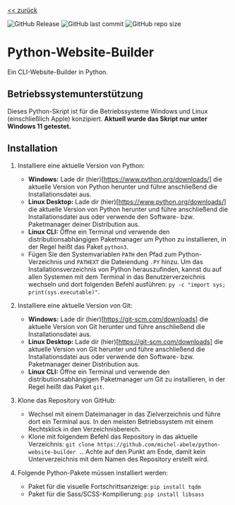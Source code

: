 [<< zurück](https://github.com/michel-abele/python-website-builder)

![GitHub Release](https://img.shields.io/github/v/release/michel-abele/python-website-builder)
![GitHub last commit](https://img.shields.io/github/last-commit/michel-abele/python-website-builder)
![GitHub repo size](https://img.shields.io/github/repo-size/michel-abele/python-website-builder)

# Python-Website-Builder
Ein CLI-Website-Builder in Python.

## Betriebssystemunterstützung

Dieses Python-Skript ist für die Betriebssysteme Windows und Linux (einschließlich Apple) konzipiert.
**Aktuell wurde das Skript nur unter Windows 11 getestet.**

## Installation

1. Installiere eine aktuelle Version von Python:
    - **Windows:** Lade dir (hier)[https://www.python.org/downloads/] die aktuelle Version von Python herunter und führe anschließend die Installationsdatei aus.
    - **Linux Desktop:** Lade dir (hier)[https://www.python.org/downloads/] die aktuelle Version von Python herunter und führe anschließend die Installationsdatei aus oder verwende den Software- bzw. Paketmanager deiner Distribution aus.
    - **Linux CLI:** Öffne ein Terminal und verwende den distributionsabhängigen Paketmanager um Python zu installieren, in der Regel heißt das Paket `python3`.
    - Fügen Sie den Systemvariablen `PATH` den Pfad zum Python-Verzeichnis und `PATHEXT` die Dateiendung `.PY` hinzu. Um das Installationsverzeichnis von Python herauszufinden, kannst du auf allen Systemen mit dem Terminal in das Benutzerverzeichnis wechseln und dort folgenden Befehl ausführen: `py -c "import sys; print(sys.executable)"`.

1. Installiere eine aktuelle Version von Git:
    - **Windows:** Lade dir (hier)[https://git-scm.com/downloads] die aktuelle Version von Git herunter und führe anschließend die Installationsdatei aus.
    - **Linux Desktop:** Lade dir (hier)[https://git-scm.com/downloads] die aktuelle Version von Git herunter und führe anschließend die Installationsdatei aus oder verwende den Software- bzw. Paketmanager deiner Distribution aus.
    - **Linux CLI:** Öffne ein Terminal und verwende den distributionsabhängigen Paketmanager um Git zu installieren, in der Regel heißt das Paket `git`.

1. Klone das Repository von GitHub:
    - Wechsel mit einem Dateimanager in das Zielverzeichnis und führe dort ein Terminal aus. In den meisten Betriebssystem mit einem Rechtsklick in den Verzeichnisbereich.
    - Klone mit folgendem Befehl das Repository in das aktuelle Verzeichnis: `git clone https://github.com/michel-abele/python-website-builder .`. Achte auf den Punkt am Ende, damit kein Unterverzeichnis mit dem Namen des Repository erstellt wird.

1. Folgende Python-Pakete müssen installiert werden:
    - Paket für die visuelle Fortschrittsanzeige: `pip install tqdm`
    - Paket für die Sass/SCSS-Kompilierung: `pip install libsass`
